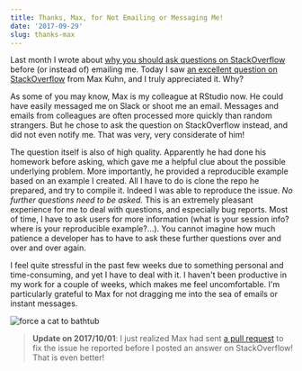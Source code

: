 ```yaml
---
title: Thanks, Max, for Not Emailing or Messaging Me!
date: '2017-09-29'
slug: thanks-max
---
```


Last month I wrote about [why you should ask questions on StackOverflow](/en/2017/08/so-gh-email/) before (or instead of) emailing me. Today I saw [an excellent question on StackOverflow](https://stackoverflow.com/q/46488976/559676) from Max Kuhn, and I truly appreciated it. Why?

As some of you may know, Max is my colleague at RStudio now. He could have easily messaged me on Slack or shoot me an email. Messages and emails from colleagues are often processed more quickly than random strangers. But he chose to ask the question on StackOverflow instead, and did not even notify me. That was very, very considerate of him!

The question itself is also of high quality. Apparently he had done his homework before asking, which gave me a helpful clue about the possible underlying problem. More importantly, he provided a reproducible example based on an example I created. All I have to do is clone the repo he prepared, and try to compile it. Indeed I was able to reproduce the issue. _No further questions need to be asked._ This is an extremely pleasant experience for me to deal with questions, and especially bug reports. Most of time, I have to ask users for more information (what is your session info? where is your reproducible example?...). You cannot imagine how much patience a developer has to have to ask these further questions over and over and over again.

I feel quite stressful in the past few weeks due to something personal and time-consuming, and yet I have to deal with it. I haven't been productive in my work for a couple of weeks, which makes me feel uncomfortable. I'm particularly grateful to Max for not dragging me into the sea of emails or instant messages.

![force a cat to bathtub](https://slides.yihui.org/gif/drag-cat.gif)

> **Update on 2017/10/01**: I just realized Max had sent [a pull request](https://github.com/davidgohel/ggiraph/pull/75) to fix the issue he reported before I posted an answer on StackOverflow! That is even better!
